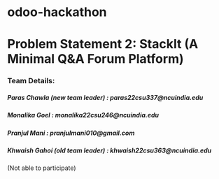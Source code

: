 # odoo-hackathon

<h1>Problem Statement 2: StackIt (A Minimal Q&A Forum Platform)</h1>
<h3>Team Details:</h3>
<h5>Paras Chawla (new team leader) : paras22csu337@ncuindia.edu</h5>
<h5>Monalika Goel : monalika22csu246@ncuindia.edu</h5>
<h5>Pranjul Mani : pranjulmani010@gmail.com</h5>

<h5>Khwaish Gahoi (old team leader) : khwaish22csu363@ncuindia.edu</h5> (Not able to participate)
